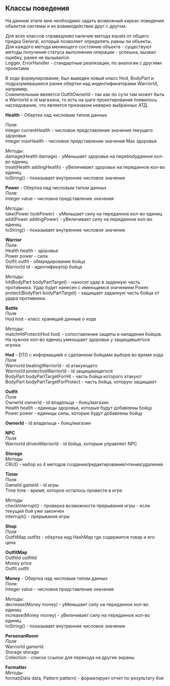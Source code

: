 ## Классы поведения
На данном этапе мне необходимо задать возможный каркас поведения объектов системы и их взаимодействие друг с другом.  

Для всех классов справедливо наличие метода equals от общего предка General, который позволяет определять равны ли объекты.   
Для каждого метода меняющего состояние объекта - существуют методы получения статуса выполнения операции - успешна, вызвал ошибку, ранее не вызывался.  
Logger, ErrorHandler - стандартные реализации, по аналогии с другими проектами  

В ходе формулирования, был выведен новый класс Hod, BodyPart и подразумевашиеся ранее обертки над индентификаторами WarriorId, например.  
Сомнительным является OutfitOwnerId - так как по сути там может быть и WarriorId и id магазина, то есть на шаге проектирования появилось наследование, что является признаком неверно выбранных АТД.

**Health** - Обертка над числовым типом данных  

*Поля:*  
Integer currentHealth - числовое представление значения текущего здоровья  
Integer maxHealth - числовое представление значения Мах здоровья  
 
*Методы:*   
damage(Health damage) - уМеньшает здоровье на переbodyданное кол-во единиц  
treat(Health addingHealth) - уВеличивает здоровье на переданное кол-во единиц    
toString() - показывает внутреннее числовое значение     

**Power** - Обертка над числовым типом данных      
*Поля:*    
Integer value - числовое представление значения  

*Методы:*    
take(Power tookPower) - уМеньшает силу на переданное кол-во единиц  
add(Power addingPower) - уВеличивает силу на переданное кол-во единиц    
toString() - показывает внутреннее числовое значение   

**Warrior**  
*Поля:*    
Health health  - здоровье  
Power power    - сила  
Outfit outfit - обмундирование бойца     
WarriorId Id - идентификатор бойца    
  
*Методы:*     
hit(BodyPart bodyPartTarget) - наносит удар в заданную часть противника. Удар будет нанесен с имеющимся значением Power.  
protect(BodyPart bodyPartTarget) - защищает заданную часть бойца от удара противника.  

**Battle**  
*Поля*  
Hod hod  - класс хранящий данные о ходе  

*Методы:*   
matchHitProtect(Hod hod) - сопоставление защиты и нападения бойцов. На нужное кол-во едениц уменьшает здоровье у защищавшегося игрока.  

**Hod** - DTO с информацией о сделанном бойцами выборе во время хода  
*Поля*  
WarriorId beatingWarriorId  - id атакующего       
WarriorId protectiveWarriorId - id защищающегося     
BodyPart bodyPartTargetForHit - часть бойца которого атакуют  
BodyPart bodyPartTargetForProtect - часть бойца, которую защищают    

**Outfit**  
*Поля*  
OwnerId ownerId - id владельца - боец/магазин    
Health health  - единицы здоровья, которые будут добавлены бойцу  
Power power - единицы силы, которые будут добавлены бойцу  

**OwnerId** -  id владельца - боец/магазин    

**NPC**  
*Поля*  
WarriorId drivenWarriorId - id бойца, которым управляет NPC    
  
**Storage**  
*Методы*  
CRUD - набор из 4 методов создания/редактирования/чтения/удаления   
  
**Timer**  
*Поля*  
GameId gameId - id игры  
Time time - время, которое осталось провести в игре  
  
*Методы*  
checkInterrupt() - проверка возможности прерывания игры - если текущий бой уже закончен    
interrupt() - прерывания игры  

**Shop**  
*Поля*  
OutfitMap outfits - обертка над HashMap где содержится товар и его цена  

**OutfitMap**  
OutfitId outfitId  
Money price    
Outfit outfit    

**Money** - Обертка над числовым типом данных      
*Поля:*    
Integer value - числовое представление значения  

*Методы:*    
decrease(Money money) - уМеньшает силу на переданное кол-во единиц  
increase(Money money) - уВеличивает силу на переданное кол-во единиц    
toString() - показывает внутреннее числовое значение   

**PersonanRoom**  
*Поля*  
WarriorId gamerId  
Storage storage  
Collection <PageLink> - список ссылок для перехода на другие экраны  

**Formatter**    
*Методы*  
format(Data data, Pattern pattern)  - форматирует отчет по результату боя
